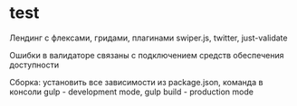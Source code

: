 # test
Лендинг с флексами, гридами, плагинами swiper.js, twitter, just-validate

Ошибки в валидаторе связаны с подключением средств обеспечения доступности

Сборка: установить все зависимости из package.json, 
команда в консоли gulp - development mode, gulp build - production mode
